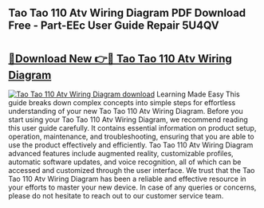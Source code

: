 ## Tao Tao 110 Atv Wiring Diagram PDF Download Free - Part-EEc User Guide Repair 5U4QV

# <h2><a href="http://dfiso01.blite.top/?on=Tao+Tao+110+Atv+Wiring+Diagram">🔗Download New 👉🔴 Tao Tao 110 Atv Wiring Diagram</a></h2>

[![Tao Tao 110 Atv Wiring Diagram download](https://i.imgur.com/lujVjoI.png)](http://dfiso01.blite.top/?on=Tao+Tao+110+Atv+Wiring+Diagram)
Learning Made Easy This guide breaks down complex concepts into simple steps for effortless understanding of your new Tao Tao 110 Atv Wiring Diagram. Before you start using your Tao Tao 110 Atv Wiring Diagram, we recommend reading this user guide carefully. It contains essential information on product setup, operation, maintenance, and troubleshooting, ensuring that you are able to use the product effectively and efficiently. Tao Tao 110 Atv Wiring Diagram advanced features include augmented reality, customizable profiles, automatic software updates, and voice recognition, all of which can be accessed and customized through the user interface. We trust that the Tao Tao 110 Atv Wiring Diagram has been a reliable and effective resource in your efforts to master your new device. In case of any queries or concerns, please do not hesitate to reach out to our customer service team.
